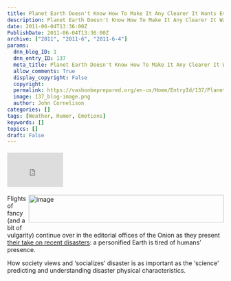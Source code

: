 ```yaml
---
title: Planet Earth Doesn't Know How To Make It Any Clearer It Wants Everyone To Leave
description: Planet Earth Doesn't Know How To Make It Any Clearer It Wants Everyone To Leave
date: 2011-06-04T13:36:00Z
PublishDate: 2011-06-04T13:36:00Z
archive: ["2011", "2011-6", "2011-6-4"]
params:
  dnn_blog_ID: 1
  dnn_entry_ID: 137
  meta_title: Planet Earth Doesn't Know How To Make It Any Clearer It Wants Everyone To Leave
  allow_comments: True
  display_copyright: False
  copyright:
  permalink: https://vashonbeprepared.org/en-us/Home/EntryId/137/Planet-Earth-Doesnt-Know-How-To-Make-It-Any-Clearer-It-Wants-Everyone-To-Leave
  image: 137_blog-image.png
  author: John Cornelison
categories: []
tags: [Weather, Humor, Emotions]
keywords: []
topics: []
draft: False
---
```


<div class="wlWriterHeaderFooter" style="padding-bottom: 4px; margin: 0px; padding-left: 0px; padding-right: 0px; float: none; padding-top: 4px"><iframe src="http://www.facebook.com/widgets/like.php?href=http://vashoneoc.org/Blogs/VashonPreparedness/tabid/164/EntryId/137/Planet-Earth-Doesnt-Know-How-To-Make-It-Any-Clearer-It-Wants-Everyone-To-Leave.aspx" frameborder="0" scrolling="no" style="border-bottom: medium none; border-left: medium none; width: 130px; height: 80px; border-top: medium none; border-right: medium none"></iframe></div>
<p><a href="http://www.theonion.com/articles/planet-earth-doesnt-know-how-to-make-it-any-cleare%2C20639/"><img title="image" border="0" alt="image" align="right" width="454" height="64" style="background-image: none; border-bottom: 0px; border-left: 0px; margin: 0px 0px 5px 5px; padding-left: 0px; padding-right: 0px; display: inline; float: right; border-top: 0px; border-right: 0px; padding-top: 0px" src="./images/137/Windows-Live-Writer-Planet-Earth-Doesnt-Know-How-To-Make-It-_5A74-image_3.png" /></a>Flights of fancy (and a bit of vulgarity) continue over in the editorial offices of the Onion as they present <a href="http://www.theonion.com/articles/planet-earth-doesnt-know-how-to-make-it-any-cleare%2C20639/">their take on recent disasters</a>: a personified Earth is tired of humans’ presence.</p>
<p>How society views and ‘socializes’ disaster is as important as the ‘science’ predicting and understanding disaster physical characteristics.</p>
